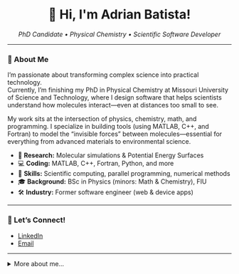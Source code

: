 <!-- Profile README for Adrian Batista -->

<h1 align="center">👋 Hi, I'm Adrian Batista!</h1>
<p align="center">
  <em>PhD Candidate • Physical Chemistry • Scientific Software Developer</em>
</p>

---

### 🌟 About Me

I’m passionate about transforming complex science into practical technology.  
Currently, I’m finishing my PhD in Physical Chemistry at Missouri University of Science and Technology, where I design software that helps scientists understand how molecules interact—even at distances too small to see.

My work sits at the intersection of physics, chemistry, math, and programming. I specialize in building tools (using MATLAB, C++, and Fortran) to model the “invisible forces” between molecules—essential for everything from advanced materials to environmental science.

- 🔬 **Research:** Molecular simulations & Potential Energy Surfaces  
- 💻 **Coding:** MATLAB, C++, Fortran, Python, and more  
- 🚀 **Skills:** Scientific computing, parallel programming, numerical methods  
- 🎓 **Background:** BSc in Physics (minors: Math & Chemistry), FIU  
- 🛠️ **Industry:** Former software engineer (web & device apps)

---

### 🔗 Let’s Connect!

- [LinkedIn](www.linkedin.com/in/adrian-batista-aab275169) <!-- Replace with your link -->
- [Email](albplanas0904@gmail.com) <!-- Replace with your email -->

---


<details>
<summary>More about me…</summary>

- ⚡ I love learning new things, especially where science meets code
- 🌍 Originally from Cuba, now based in the US
- 🎶 I unwind with music, books, and good coffee

</details>
